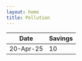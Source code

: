 ```yaml
---
layout: home
title: Pollution
---
```


| Date    | Savings |
| -------- | ------- |
| 20-Apr-25  | 10    |